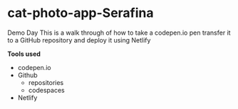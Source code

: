 # cat-photo-app-Serafina
Demo Day
This is a walk through of how to take a codepen.io pen transfer it to a GitHub repository and deploy it using Netlify

**Tools used**
* codepen.io
* Github
   * repositories
   * codespaces
* Netlify


